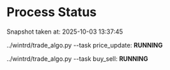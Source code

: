 # Process Status

Snapshot taken at: 2025-10-03 13:37:45

../wintrd/trade_algo.py --task price_update: **RUNNING**

../wintrd/trade_algo.py --task buy_sell: **RUNNING**


